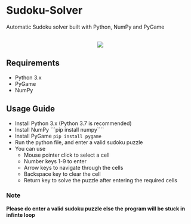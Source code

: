# Sudoku-Solver
Automatic Sudoku solver built with Python, NumPy and PyGame<br><br>
<p align="center"><kbd><img src="https://drive.google.com/uc?export=view&id=1aFC3K1Y2qgd4jdQZ2STPZOayHiUhqsFb"></kbd></p>

## Requirements
- Python 3.x
- PyGame
- NumPy

## Usage Guide
- Install Python 3.x (Python 3.7 is recommended)
- Install NumPy
        ```pip install numpy````
- Install PyGame 
        ```pip install pygame```
- Run the python file, and enter a valid sudoku puzzle
- You can use
    - Mouse pointer click to select a cell
    - Number keys 1-9 to enter
    - Arrow keys to navigate through the cells
    - Backspace key to clear the cell
    - Return key to solve the puzzle after entering the required cells

### Note
  **Please do enter a valid sudoku puzzle else the program will be stuck in infinte loop**

